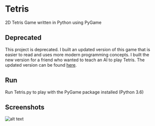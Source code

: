 # Tetris
2D Tetris Game written in Python using PyGame

## Deprecated

This project is deprecated. I built an updated version of this game that is easier to read and uses more modern programming concepts. I built the new version for a friend who wanted to teach an AI to play Tetris. The updated version can be found [here](https://github.com/palu3492/tetris-game-updated).

## Run

Run Tetris.py to play with the PyGame package installed (Python 3.6)

## Screenshots

![alt text](https://raw.githubusercontent.com/palu3492/Tetris-Python/master/images/screenshot1.png)
